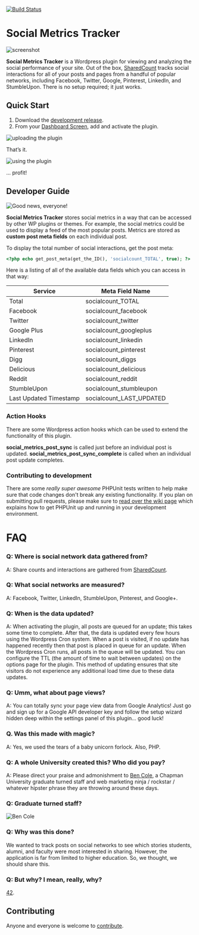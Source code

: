 [![Build Status](https://travis-ci.org/chapmanu/wp-social-metrics-tracker.svg)](https://travis-ci.org/chapmanu/wp-social-metrics-tracker)

# Social Metrics Tracker

![screenshot](http://i.imgur.com/JdOEBV7.png)

**Social Metrics Tracker** is a Wordpress plugin for viewing and analyzing the social performance of your site. Out of the box, [SharedCount](http://www.sharedcount.com/) tracks social interactions for all of your posts and pages from a handful of popular networks, including Facebook, Twitter, Google, Pinterest, LinkedIn, and StumbleUpon. There is no setup required; it just works.

## Quick Start

1. Download the [development release](https://github.com/chapmanu/wp-social-metrics-tracker/archive/development.zip).
2. From your [Dashboard Screen](http://codex.wordpress.org/Dashboard_Screen), add and activate the plugin.

![uploading the plugin](http://i.imgur.com/kWl0iIq.png)

That’s it.

![using the plugin](http://i.imgur.com/qey5upD.png)

 ... profit!

## Developer Guide

![Good news, everyone!](http://3.bp.blogspot.com/_J2l4ETMVCDo/TQEuvsblAFI/AAAAAAAAA3A/Olb2qTHKEZ8/s400/11111111.jpg)

**Social Metrics Tracker** stores social metrics in a way that can be accessed by other WP plugins or themes. For example, the social metrics could be used to display a feed of the most popular posts. Metrics are stored as **custom post meta fields** on each individual post.

To display the total number of social interactions, get the post meta:

```php
<?php echo get_post_meta(get_the_ID(), 'socialcount_TOTAL', true); ?>
```

Here is a listing of all of the available data fields which you can access in that way:

Service  | Meta Field Name
------------- | -------------
Total | socialcount_TOTAL
Facebook | socialcount_facebook
Twitter | socialcount_twitter
Google Plus | socialcount_googleplus
LinkedIn | socialcount_linkedin
Pinterest | socialcount_pinterest
Digg | socialcount_diggs
Delicious | socialcount_delicious
Reddit | socialcount_reddit
StumbleUpon | socialcount_stumbleupon
Last Updated Timestamp | socialcount_LAST_UPDATED

### Action Hooks

There are some Wordpress action hooks which can be used to extend the functionality of this plugin.

**social_metrics_post_sync** is called just before an individual post is updated.
**social_metrics_post_sync_complete** is called when an individual post update completes.

### Contributing to development

There are some *really super awesome* PHPUnit tests written to help make sure that code changes don't break any existing functionality. If you plan on submitting pull requests, please make sure to [read over the wiki page](https://github.com/chapmanu/wp-social-metrics-tracker/wiki/Plugin-testing-with-PHPUnit) which explains how to get PHPUnit up and running in your development environment. 

# FAQ

### Q: Where is social network data gathered from?

A: Share counts and interactions are gathered from [SharedCount](http://www.sharedcount.com/).

### Q: What social networks are measured?

A: Facebook, Twitter, LinkedIn, StumbleUpon, Pinterest, and Google+.

### Q: When is the data updated?

A: When activating the plugin, all posts are queued for an update; this takes some time to complete. After that, the data is updated every few hours using the Wordpress Cron system. When a post is visited, if no update has happened recently then that post is placed in queue for an update. When the Wordpress Cron runs, all posts in the queue will be updated.  You can configure the TTL (the amount of time to wait between updates) on the options page for the plugin. This method of updating ensures that site visitors do not experience any additional load time due to these data updates.

### Q: Umm, what about page views?

A: You can totally sync your page view data from Google Analytics! Just go and sign up for a Google API developer key and follow the setup wizard hidden deep within the settings panel of this plugin... good luck! 

### Q. Was this made with magic?

A: Yes, we used the tears of a baby unicorn forlock. Also, PHP.

### Q: A whole University created this? Who did you pay?

A: Please direct your praise and admonishment to [Ben Cole](https://github.com/bcole808), a Chapman University graduate turned staff and web marketing ninja / rockstar / whatever hipster phrase they are throwing around these days.

### Q: Graduate turned staff?

![Ben Cole](http://i.imgur.com/5sjt6KP.png)

### Q: Why was this done?

We wanted to track posts on social networks to see which stories students, alumni, and faculty were most interested in sharing. However, the application is far from limited to higher education. So, we thought, we should share this.

### Q: But why? I mean, really, why?

[42](https://www.google.com/#q=the+answer+to+life+the+universe+and+everything).

## Contributing

Anyone and everyone is welcome to [contribute](https://github.com/chapmanu/wp-social-metrics-tracker/issues).